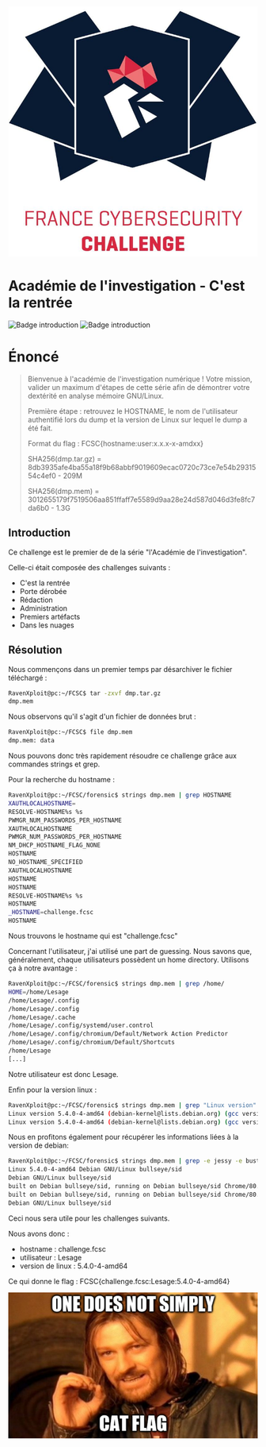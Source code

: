 ![FCSC 2020 LOGO](../../logo.png)

# Académie de l'investigation - C'est la rentrée

![Badge introduction](https://img.shields.io/static/v1?label=Catégorie%20principale&message=Forensique&color=E22244&style=for-the-badge)
![Badge introduction](https://img.shields.io/static/v1?label=Catégories%20Complémentaires&message=GNU/Linux,%20Mémoire,%20DFIR&color=091B33&style=for-the-badge)


# Énoncé 
>Bienvenue à l'académie de l'investigation numérique ! Votre mission, valider un maximum d'étapes de cette série afin de démontrer votre dextérité en analyse mémoire GNU/Linux.
>
>Première étape : retrouvez le HOSTNAME, le nom de l'utilisateur authentifié lors du dump et la version de Linux sur lequel le dump a été fait.
>
>Format du flag : FCSC{hostname:user:x.x.x-x-amdxx}
>
>SHA256(dmp.tar.gz) = 8db3935afe4ba55a18f9b68abbf9019609ecac0720c73ce7e54b2931554c4ef0 - 209M
>
>SHA256(dmp.mem) = 3012655179f7519506aa851ffaff7e5589d9aa28e24d587d046d3fe8fc7da6b0 - 1.3G


## Introduction

Ce challenge est le premier de de la série "l'Académie de l'investigation".

Celle-ci était composée des challenges suivants : 

* C'est la rentrée
* Porte dérobée
* Rédaction
* Administration
* Premiers artéfacts
* Dans les nuages



## Résolution

Nous commençons dans un premier temps par désarchiver le fichier téléchargé :

```bash
RavenXploit@pc:~/FCSC$ tar -zxvf dmp.tar.gz
dmp.mem
```

Nous observons qu'il s'agit d'un fichier de données brut : 

```bash
RavenXploit@pc:~/FCSC$ file dmp.mem 
dmp.mem: data
```

Nous pouvons donc très rapidement résoudre ce challenge grâce aux commandes strings et grep. 

Pour la recherche du hostname : 

```bash
RavenXploit@pc:~/FCSC/forensic$ strings dmp.mem | grep HOSTNAME
XAUTHLOCALHOSTNAME=
RESOLVE-HOSTNAME%s %s
PWMGR_NUM_PASSWORDS_PER_HOSTNAME
XAUTHLOCALHOSTNAME
PWMGR_NUM_PASSWORDS_PER_HOSTNAME
NM_DHCP_HOSTNAME_FLAG_NONE
HOSTNAME
NO_HOSTNAME_SPECIFIED
XAUTHLOCALHOSTNAME
HOSTNAME
HOSTNAME
RESOLVE-HOSTNAME%s %s
HOSTNAME
_HOSTNAME=challenge.fcsc
HOSTNAME
```

Nous trouvons le hostname qui est "challenge.fcsc"


Concernant l'utilisateur, j'ai utilisé une part de guessing.
Nous savons que, généralement, chaque utilisateurs possèdent un home directory. Utilisons ça à notre avantage : 

```bash
RavenXploit@pc:~/FCSC/forensic$ strings dmp.mem | grep /home/ 
HOME=/home/Lesage
/home/Lesage/.config
/home/Lesage/.config
/home/Lesage/.cache
/home/Lesage/.config/systemd/user.control
/home/Lesage/.config/chromium/Default/Network Action Predictor
/home/Lesage/.config/chromium/Default/Shortcuts
/home/Lesage
[...]
```

Notre utilisateur est donc Lesage.

Enfin pour la version linux : 

```bash
RavenXploit@pc:~/FCSC/forensic$ strings dmp.mem | grep "Linux version"
Linux version 5.4.0-4-amd64 (debian-kernel@lists.debian.org) (gcc version 9.2.1 20200203 (Debian 9.2.1-28)) #1 SMP Debian 5.4.19-1 (2020-02-13)
Linux version 5.4.0-4-amd64 (debian-kernel@lists.debian.org) (gcc version 9.2.1 20200203 (Debian 9.2.1-28)) #1 SMP Debian 5.4.19-1 (2020-02-13)
```

Nous en profitons également pour récupérer les informations liées à la version de debian: 

```bash
RavenXploit@pc:~/FCSC/forensic$ strings dmp.mem | grep -e jessy -e buster -e bullseye
Linux 5.4.0-4-amd64 Debian GNU/Linux bullseye/sid
Debian GNU/Linux bullseye/sid
built on Debian bullseye/sid, running on Debian bullseye/sid Chrome/80.0.3987.132 Linux x86_64
built on Debian bullseye/sid, running on Debian bullseye/sid Chrome/80.0.3987.132 Linux x86_64
Debian GNU/Linux bullseye/sid
```

Ceci nous sera utile pour les challenges suivants.

Nous avons donc : 
* hostname : challenge.fcsc
* utilisateur : Lesage
* version de linux : 5.4.0-4-amd64

Ce qui donne le flag : FCSC{challenge.fcsc:Lesage:5.4.0-4-amd64}

![FCSC 2020 LOGO](medias/meme1.png)